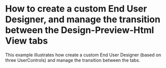 # How to create a custom End User Designer, and manage the transition between the Design-Preview-Html View tabs


<p>This example illustrates how create a custom End User Designer (based on three UserControls) and manage the transition between the tabs.</p>

<br/>


